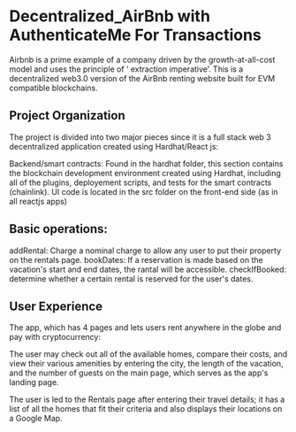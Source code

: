 

# Decentralized_AirBnb with AuthenticateMe For Transactions


Airbnb is a prime example of a  company driven by the growth-at-all-cost model and uses the principle of ‘ extraction imperative’.
This is a decentralized web3.0 version of the AirBnb renting website built for EVM compatible blockchains.

## Project Organization
The project is divided into two major pieces since it is a full stack web 3 decentralized application created using Hardhat/React js:

Backend/smart contracts: Found in the hardhat folder, this section contains the blockchain development environment created using Hardhat, including all of the plugins, deployement scripts, and tests for the smart contracts (chainlink).
UI code is located in the src folder on the front-end side (as in all reactjs apps)


## Basic operations:
addRental: Charge a nominal charge to allow any user to put their property on the rentals page.
bookDates: If a reservation is made based on the vacation's start and end dates, the rantal will be accessible.
checkIfBooked: determine whether a certain rental is reserved for the user's dates.

## User Experience
The app, which has 4 pages and lets users rent anywhere in the globe and pay with cryptocurrency:

The user may check out all of the available homes, compare their costs, and view their various amenities by entering the city, the length of the vacation, and the number of guests on the main page, which serves as the app's landing page.

The user is led to the Rentals page after entering their travel details; it has a list of all the homes that fit their criteria and also displays their locations on a Google Map.
